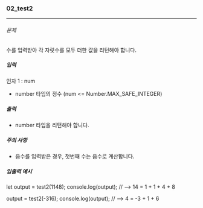 ### 02_test2


***

###### 문제 

수를 입력받아 각 자릿수를 모두 더한 값을 리턴해야 합니다.

##### 입력

인자 1 : num
- number 타입의 정수 (num <= Number.MAX_SAFE_INTEGER)

##### 출력

- number 타입을 리턴해야 합니다.

##### 주의 사항

- 음수를 입력받은 경우, 첫번째 수는 음수로 계산합니다.

##### 입출력 예시

let output = test2(1148);
console.log(output); // --> 14 = 1 + 1 + 4 + 8

output = test2(-316);
console.log(output); // --> 4 = -3 + 1 + 6
